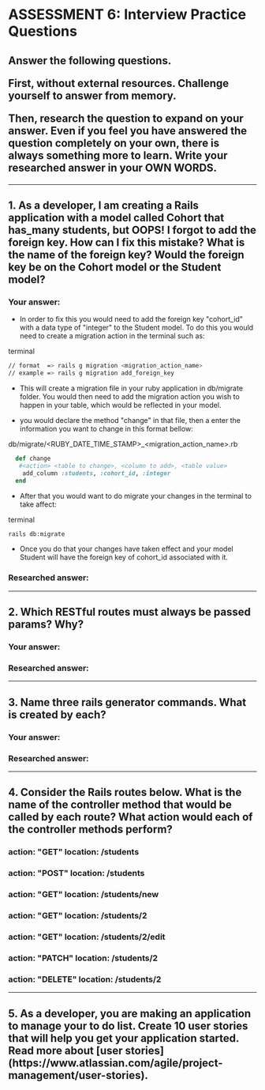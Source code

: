 # ASSESSMENT 6: Interview Practice Questions
<h2>
  Answer the following questions.

  First, without external resources. Challenge yourself to answer from memory.

  Then, research the question to expand on your answer. Even if you feel you 
  have answered the question completely on your own, there is always something 
  more to learn. Write your researched answer in your OWN WORDS.
</h2>

--------------------------------------------------------------------------------
<h2>
  1. As a developer, I am creating a Rails application with a model called 
  Cohort that has_many students, but OOPS! I forgot to add the foreign key. How 
  can I fix this mistake? What is the name of the foreign key? Would the foreign 
  key be on the Cohort model or the Student model?
</h2>

### Your answer:
* In order to fix this you would need to add the foreign key "cohort_id" with a 
data type of "integer" to the Student model. To do this you would need to create
a migration action in the terminal such as:

terminal
```bash
// format  => rails g migration <migration_action_name>
// example => rails g migration add_foreign_key
```

* This will create a migration file in your ruby application in db/migrate 
folder. You would then need to add the migration action you wish to happen in 
your table, which would be reflected in your model.

* you would declare the method "change" in that file, then a enter the 
information you want to change in this format bellow:

db/migrate/<RUBY_DATE_TIME_STAMP>_<migration_action_name>.rb
```ruby
  def change
   #<action> <table to change>, <column to add>, <table value>
    add_column :students, :cohort_id, :integer
  end
```

* After that you would want to do migrate your changes in the terminal to take 
affect:

terminal
```bash
rails db:migrate
```

* Once you do that your changes have taken effect and your model Student will 
have the foreign key of cohort_id associated with it.


### Researched answer:

--------------------------------------------------------------------------------
## 2. Which RESTful routes must always be passed params? Why?

### Your answer:

### Researched answer:

--------------------------------------------------------------------------------
## 3. Name three rails generator commands. What is created by each?

### Your answer:

### Researched answer:

--------------------------------------------------------------------------------
<h2> 
  4. Consider the Rails routes below. What is the name of the controller method 
  that would be called by each route? What action would each of the controller 
  methods perform?
</h2>

### action: "GET" location: /students

### action: "POST" location: /students

### action: "GET" location: /students/new

### action: "GET" location: /students/2

### action: "GET" location: /students/2/edit

### action: "PATCH" location: /students/2

### action: "DELETE" location: /students/2

--------------------------------------------------------------------------------
<h2>
  5. As a developer, you are making an application to manage your to do list. 
  Create 10 user stories that will help you get your application started. Read 
  more about 
  [user stories](https://www.atlassian.com/agile/project-management/user-stories).
</h2>
